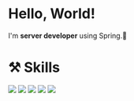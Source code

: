 # Hello, World!  
I'm **server developer** using Spring.🌱  
  
# ⚒ Skills  
<img src="https://img.shields.io/badge/Java-007396?style=flat-square&logo=Java&logoColor=whilte"/>
<img src="https://img.shields.io/badge/Spring-6DB33F?style=flat-square&logo=Spring&logoColor=whilte"/>
<img src="https://img.shields.io/badge/MySQL-4479A1?style=flat-square&logo=MySQL&logoColor=whilte"/>
<img src="https://img.shields.io/badge/GitHub-181717?style=flat-square&logo=GitHub&logoColor=whilte"/>
<img src="https://img.shields.io/badge/AWS-232F3E?style=flat-square&logo=AWS&logoColor=whilte"/>
